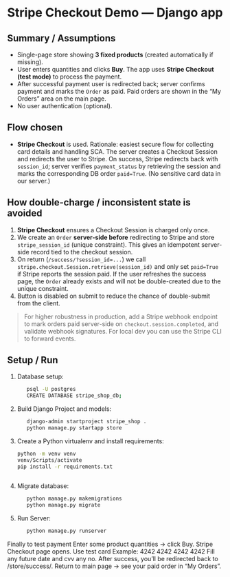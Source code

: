 # Stripe Checkout Demo — Django app

## Summary / Assumptions
- Single-page store showing **3 fixed products** (created automatically if missing).
- User enters quantities and clicks **Buy**. The app uses **Stripe Checkout (test mode)** to process the payment.
- After successful payment user is redirected back; server confirms payment and marks the `Order` as paid. Paid orders are shown in the “My Orders” area on the main page.
- No user authentication (optional).

## Flow chosen
- **Stripe Checkout** is used. Rationale: easiest secure flow for collecting card details and handling SCA. The server creates a Checkout Session and redirects the user to Stripe. On success, Stripe redirects back with `session_id`; server verifies `payment_status` by retrieving the session and marks the corresponding DB order `paid=True`. (No sensitive card data in our server.)

## How double-charge / inconsistent state is avoided
1. **Stripe Checkout** ensures a Checkout Session is charged only once.
2. We create an `Order` **server-side before** redirecting to Stripe and store `stripe_session_id` (unique constraint). This gives an idempotent server-side record tied to the checkout session.
3. On return (`/success/?session_id=...`) we call `stripe.checkout.Session.retrieve(session_id)` and only set `paid=True` if Stripe reports the session paid. If the user refreshes the success page, the `Order` already exists and will not be double-created due to the unique constraint.
4. Button is disabled on submit to reduce the chance of double-submit from the client.

> For higher robustness in production, add a Stripe webhook endpoint to mark orders paid server-side on `checkout.session.completed`, and validate webhook signatures. For local dev you can use the Stripe CLI to forward events.

## Setup / Run
1. Database setup:
   ```bash
      psql -U postgres
      CREATE DATABASE stripe_shop_db; 

2. Build Django Project and models:
   ```bash
      django-admin startproject stripe_shop .
      python manage.py startapp store 

3. Create a Python virtualenv and install requirements:
   ```bash
   python -m venv venv
   venv/Scripts/activate
   pip install -r requirements.txt
 
4. Migrate database:
   ```bash
      python manage.py makemigrations
      python manage.py migrate

5. Run Server:
   ```bash
      python manage.py runserver

Finally to test  payment Enter some product quantities → click Buy. Stripe Checkout page opens. Use test card Example: 4242 4242 4242 4242 Fill any future date and cvv any no. 
After success, you’ll be redirected back to /store/success/.
Return to main page → see your paid order in “My Orders”.